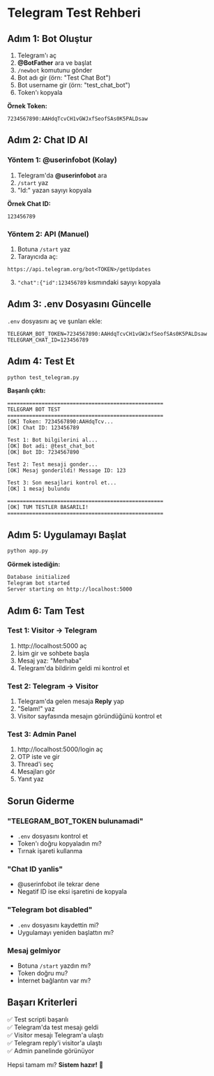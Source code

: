 # Telegram Test Rehberi

## Adım 1: Bot Oluştur

1. Telegram'ı aç
2. **@BotFather** ara ve başlat
3. `/newbot` komutunu gönder
4. Bot adı gir (örn: "Test Chat Bot")
5. Bot username gir (örn: "test_chat_bot")
6. Token'ı kopyala

**Örnek Token:**
```
7234567890:AAHdqTcvCH1vGWJxfSeofSAs0K5PALDsaw
```

## Adım 2: Chat ID Al

### Yöntem 1: @userinfobot (Kolay)
1. Telegram'da **@userinfobot** ara
2. `/start` yaz
3. "Id:" yazan sayıyı kopyala

**Örnek Chat ID:**
```
123456789
```

### Yöntem 2: API (Manuel)
1. Botuna `/start` yaz
2. Tarayıcıda aç:
```
https://api.telegram.org/bot<TOKEN>/getUpdates
```
3. `"chat":{"id":123456789` kısmındaki sayıyı kopyala

## Adım 3: .env Dosyasını Güncelle

`.env` dosyasını aç ve şunları ekle:

```env
TELEGRAM_BOT_TOKEN=7234567890:AAHdqTcvCH1vGWJxfSeofSAs0K5PALDsaw
TELEGRAM_CHAT_ID=123456789
```

## Adım 4: Test Et

```bash
python test_telegram.py
```

**Başarılı çıktı:**
```
==================================================
TELEGRAM BOT TEST
==================================================
[OK] Token: 7234567890:AAHdqTcv...
[OK] Chat ID: 123456789

Test 1: Bot bilgilerini al...
[OK] Bot adi: @test_chat_bot
[OK] Bot ID: 7234567890

Test 2: Test mesaji gonder...
[OK] Mesaj gonderildi! Message ID: 123

Test 3: Son mesajlari kontrol et...
[OK] 1 mesaj bulundu

==================================================
[OK] TUM TESTLER BASARILI!
==================================================
```

## Adım 5: Uygulamayı Başlat

```bash
python app.py
```

**Görmek istediğin:**
```
Database initialized
Telegram bot started
Server starting on http://localhost:5000
```

## Adım 6: Tam Test

### Test 1: Visitor → Telegram
1. http://localhost:5000 aç
2. İsim gir ve sohbete başla
3. Mesaj yaz: "Merhaba"
4. Telegram'da bildirim geldi mi kontrol et

### Test 2: Telegram → Visitor
1. Telegram'da gelen mesaja **Reply** yap
2. "Selam!" yaz
3. Visitor sayfasında mesajın göründüğünü kontrol et

### Test 3: Admin Panel
1. http://localhost:5000/login aç
2. OTP iste ve gir
3. Thread'i seç
4. Mesajları gör
5. Yanıt yaz

## Sorun Giderme

### "TELEGRAM_BOT_TOKEN bulunamadi"
- `.env` dosyasını kontrol et
- Token'ı doğru kopyaladın mı?
- Tırnak işareti kullanma

### "Chat ID yanlis"
- @userinfobot ile tekrar dene
- Negatif ID ise eksi işaretini de kopyala

### "Telegram bot disabled"
- `.env` dosyasını kaydettin mi?
- Uygulamayı yeniden başlattın mı?

### Mesaj gelmiyor
- Botuna `/start` yazdın mı?
- Token doğru mu?
- İnternet bağlantın var mı?

## Başarı Kriterleri

✅ Test scripti başarılı  
✅ Telegram'da test mesajı geldi  
✅ Visitor mesajı Telegram'a ulaştı  
✅ Telegram reply'i visitor'a ulaştı  
✅ Admin panelinde görünüyor  

Hepsi tamam mı? **Sistem hazır!** 🚀
